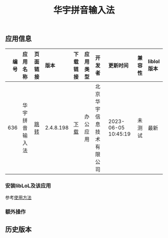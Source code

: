 ﻿---
id: 636
title: 华宇拼音输入法
toc: true
weight: 636
---

## 应用信息 
|   编号 | 应用名称    | 页面链接                                       | 版本        | 下载链接                                                                              | 应用类型   | 开发者          | 更新时间                | 兼容性   | liblol版本   |
|-----:|:--------|:-------------------------------------------|:----------|:----------------------------------------------------------------------------------|:-------|:-------------|:--------------------|:------|:-----------|
|  636 | 华宇拼音输入法 | [跳转](http://app.loongapps.cn/#/detail/636) | 2.4.8.198 | [下载](http://113.24.212.22:8090/upload/file/HuayuPY_loongarch_fcitx_2.4.8.198.deb) | 办公应用   | 北京华宇信息技术有限公司 | 2023-06-05 10:45:19 | 未测试   | 最新         |
### 安装libLoL及该应用 
参考[使用方法](/docs/usage) 
### 额外操作 


## 历史版本 
 